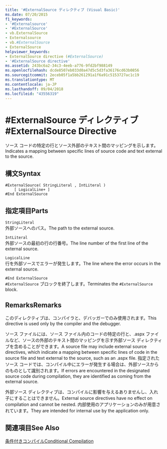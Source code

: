 ```yaml
---
title: '#ExternalSource ディレクティブ (Visual Basic)'
ms.date: 07/20/2015
f1_keywords:
- '#Externalsource'
- '#ExternalSource'
- vb.ExternalSource
- Externalsource
- vb.#ExternalSource
- ExternalSource
helpviewer_keywords:
- ExternalSource directive (#ExternalSource)
- '#ExternalSource directive'
ms.assetid: 243bc6a2-34c3-4eeb-a776-9fd2bf988149
ms.openlocfilehash: dcde8507eb033d0a47d5c5d3fa36176cd63b0856
ms.sourcegitcommit: 2eceb05f1a5bb261291a1f6a91c5153727ac1c19
ms.translationtype: MT
ms.contentlocale: ja-JP
ms.lasthandoff: 09/04/2018
ms.locfileid: "43556319"
---
```

# <a name="externalsource-directive"></a><span data-ttu-id="e0bd9-102">#ExternalSource ディレクティブ</span><span class="sxs-lookup"><span data-stu-id="e0bd9-102">#ExternalSource Directive</span></span>
<span data-ttu-id="e0bd9-103">ソース コードの特定の行とソース外部のテキスト間のマッピングを示します。</span><span class="sxs-lookup"><span data-stu-id="e0bd9-103">Indicates a mapping between specific lines of source code and text external to the source.</span></span>  
  
## <a name="syntax"></a><span data-ttu-id="e0bd9-104">構文</span><span class="sxs-lookup"><span data-stu-id="e0bd9-104">Syntax</span></span>  
  
```  
#ExternalSource( StringLiteral , IntLiteral )  
    [ LogicalLine+ ]  
#End ExternalSource  
```  
  
## <a name="parts"></a><span data-ttu-id="e0bd9-105">指定項目</span><span class="sxs-lookup"><span data-stu-id="e0bd9-105">Parts</span></span>  
 `StringLiteral`  
 <span data-ttu-id="e0bd9-106">外部ソースへのパス。</span><span class="sxs-lookup"><span data-stu-id="e0bd9-106">The path to the external source.</span></span>  
  
 `IntLiteral`  
 <span data-ttu-id="e0bd9-107">外部ソースの最初の行の行番号。</span><span class="sxs-lookup"><span data-stu-id="e0bd9-107">The line number of the first line of the external source.</span></span>  
  
 `LogicalLine`  
 <span data-ttu-id="e0bd9-108">行を外部ソースでエラーが発生します。</span><span class="sxs-lookup"><span data-stu-id="e0bd9-108">The line where the error occurs in the external source.</span></span>  
  
 `#End ExternalSource`  
 <span data-ttu-id="e0bd9-109">`#ExternalSource` ブロックを終了します。</span><span class="sxs-lookup"><span data-stu-id="e0bd9-109">Terminates the `#ExternalSource` block.</span></span>  
  
## <a name="remarks"></a><span data-ttu-id="e0bd9-110">Remarks</span><span class="sxs-lookup"><span data-stu-id="e0bd9-110">Remarks</span></span>  
 <span data-ttu-id="e0bd9-111">このディレクティブは、コンパイラと、デバッガーでのみ使用されます。</span><span class="sxs-lookup"><span data-stu-id="e0bd9-111">This directive is used only by the compiler and the debugger.</span></span>  
  
 <span data-ttu-id="e0bd9-112">ソース ファイルには、ソース ファイル内のコードの特定の行と、.aspx ファイルなど、ソースの外部のテキスト間のマッピングを示す外部ソース ディレクティブを含めることができます。</span><span class="sxs-lookup"><span data-stu-id="e0bd9-112">A source file may include external source directives, which indicate a mapping between specific lines of code in the source file and text external to the source, such as an .aspx file.</span></span> <span data-ttu-id="e0bd9-113">指定されたソース コードでは、コンパイル中にエラーが発生する場合は、外部ソースからのものとして識別されます。</span><span class="sxs-lookup"><span data-stu-id="e0bd9-113">If errors are encountered in the designated source code during compilation, they are identified as coming from the external source.</span></span>  
  
 <span data-ttu-id="e0bd9-114">外部ソース ディレクティブは、コンパイルに影響を与えるありませんし、入れ子にすることはできません。</span><span class="sxs-lookup"><span data-stu-id="e0bd9-114">External source directives have no effect on compilation and cannot be nested.</span></span> <span data-ttu-id="e0bd9-115">内部使用のアプリケーションのみが用意されています。</span><span class="sxs-lookup"><span data-stu-id="e0bd9-115">They are intended for internal use by the application only.</span></span>  
  
## <a name="see-also"></a><span data-ttu-id="e0bd9-116">関連項目</span><span class="sxs-lookup"><span data-stu-id="e0bd9-116">See Also</span></span>  
 [<span data-ttu-id="e0bd9-117">条件付きコンパイル</span><span class="sxs-lookup"><span data-stu-id="e0bd9-117">Conditional Compilation</span></span>](../../../visual-basic/programming-guide/program-structure/conditional-compilation.md)

